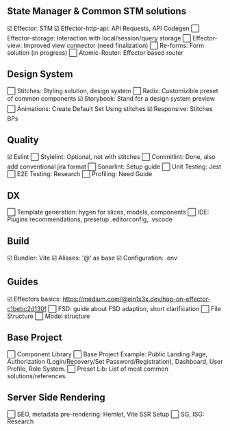 ## State Manager & Common STM solutions
☑️ Effector: STM 
☑️ Effector-http-api: API Requests, API Codegen
⬜ Effector-storage: Interaction with local/session/query storage
⬜ Effector-view: Improved view connector (need finalization)
⬜ Re-forms: Form solution (in progress)
⬜ Atomic-Router: Effector based router

## Design System
⬜ Stitches: Styling solution, design system
⬜ Radix: Customizible preset of common components
☑️ Storybook: Stand for a design system preview 
⬜ Animations: Create Default Set Using stitches
☑️ Responsive: Stitches BPs

## Quality

☑️ Eslint 
⬜ Stylelint: Optional, not with stitches
⬜ Commitlint: Done, also add conventional jira format
⬜ Sonarlint: Setup guide 
⬜ Unit Testing: Jest
⬜ E2E Testing: Research
⬜ Profiling: Need Guide

## DX
⬜ Template generation: hygen for slices, models, components
⬜ IDE: Plugins recommendations, presetup .editorconfig, .vscode

## Build

☑️ Bundler: Vite 
☑️ Aliases: '@' as base 
☑️ Configuration: .env 

## Guides
☑️ Effectors basics: https://medium.com/@ein1x3x.dev/hop-on-effector-c1bebc2d130f 
⬜ FSD: guide about FSD adaption, short clarification
⬜ File Structure
⬜ Model structure

## Base Project
⬜ Component Library
⬜ Base Project Example: Public Landing Page, Authorization (Login/Recovery/Set Password/Registration), Dashboard, User Profile, Role System.
⬜ Preset Lib: List of most common solutions/references.


## Server Side Rendering
⬜ SEO, metadata pre-rendering: Hemlet, Vite SSR Setup
⬜ SG, ISG: Research